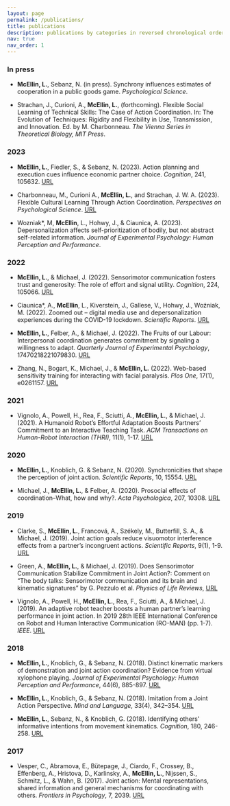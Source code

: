 ```yaml
---
layout: page
permalink: /publications/
title: publications
description: publications by categories in reversed chronological order. generated by jekyll-scholar.
nav: true
nav_order: 1
---
```


### In press

- **McEllin, L.**, Sebanz, N. (in press). Synchrony influences estimates of cooperation in a public goods game. *Psychological Science*.

- Strachan, J., Curioni, A., **McEllin, L.**, (forthcoming). Flexible Social Learning of Technical Skills: The Case of Action Coordination. In: The Evolution of Techniques: Rigidity and Flexibility in Use, Transmission, and Innovation. Ed. by M. Charbonneau. *The Vienna Series in Theoretical Biology, MIT Press*.

### 2023

- **McEllin, L.**, Fiedler, S., & Sebanz, N. (2023). Action planning and execution cues influence economic partner choice. *Cognition*, 241, 105632. [URL](https://doi.org/10.1016/j.cognition.2023.105632)

- Charbonneau, M., Curioni A., **McEllin, L.**, and Strachan, J. W. A. (2023). Flexible Cultural Learning Through Action Coordination. *Perspectives on Psychological Science*. [URL](https://doi.org/10.1177/17456916231182923)

- Wozniak*, M, **McEllin**, L., Hohwy, J., & Ciaunica, A. (2023). Depersonalization affects self-prioritization of bodily, but not abstract self-related information. *Journal of Experimental Psychology: Human Perception and Performance*.

### 2022

- **McEllin, L.**, & Michael, J. (2022). Sensorimotor communication fosters trust and generosity: The role of effort and signal utility. *Cognition*, 224, 105066. [URL](https://doi.org/10.1016/j.cognition.2022.105066)

- Ciaunica*, A., **McEllin**, L., Kiverstein, J., Gallese, V., Hohwy, J., Woźniak, M. (2022). Zoomed out – digital media use and depersonalization experiences during the COVID-19 lockdown. *Scientific Reports*. [URL](https://doi.org/10.31234/osf.io/8jver)

- **McEllin, L.**, Felber, A., & Michael, J. (2022). The Fruits of our Labour: Interpersonal coordination generates commitment by signaling a willingness to adapt. *Quarterly Journal of Experimental Psychology*, 17470218221079830. [URL](https://doi.org/10.1177/17470218221079830)

- Zhang, N., Bogart, K., Michael, J., & **McEllin, L.** (2022). Web-based sensitivity training for interacting with facial paralysis. *Plos One*, 17(1), e0261157. [URL](https://doi.org/10.1371/journal.pone.0261157)

### 2021

- Vignolo, A., Powell, H., Rea, F., Sciutti, A., **McEllin, L.**, & Michael, J. (2021). A Humanoid Robot’s Effortful Adaptation Boosts Partners’ Commitment to an Interactive Teaching Task. *ACM Transactions on Human-Robot Interaction (THRI)*, 11(1), 1-17. [URL](https://doi.org/10.1145/3481586)

### 2020

- **McEllin, L.**, Knoblich, G. & Sebanz, N. (2020). Synchronicities that shape the perception of joint action. *Scientific Reports*, 10, 15554. [URL](https://doi.org/10.1038/s41598-020-72729-6)

- Michael, J., **McEllin, L.**, & Felber, A. (2020). Prosocial effects of coordination–What, how and why?. *Acta Psychologica*, 207, 10308. [URL](https://doi.org/10.1016/j.actpsy.2020.103083)

### 2019

- Clarke, S., **McEllin, L.**, Francová, A., Székely, M., Butterfill, S. A., & Michael, J. (2019). Joint action goals reduce visuomotor interference effects from a partner’s incongruent actions. *Scientific Reports*, 9(1), 1-9. [URL](https://doi.org/10.1038/s41598-019-52124-6)

- Green, A., **McEllin, L.**, & Michael, J. (2019). Does Sensorimotor Communication Stabilize Commitment in Joint Action?: Comment on “The body talks: Sensorimotor communication and its brain and kinematic signatures” by G. Pezzulo et al. *Physics of Life Reviews*, [URL](https://doi.org/10.1016/j.plrev.2019.01.009)

- Vignolo, A., Powell, H., **McEllin, L.**, Rea, F., Sciutti, A., & Michael, J. (2019). An adaptive robot teacher boosts a human partner’s learning performance in joint action. In 2019 28th IEEE International Conference on Robot and Human Interactive Communication (RO-MAN) (pp. 1-7). *IEEE*. [URL](https://doi.org/10.1109/RO-MAN46459.2019.8956455)

### 2018

- **McEllin, L.**, Knoblich, G., & Sebanz, N. (2018). Distinct kinematic markers of demonstration and joint action coordination? Evidence from virtual xylophone playing. *Journal of Experimental Psychology: Human Perception and Performance*, 44(6), 885-897. [URL](https://doi.org/10.1037/xhp0000505)

- **McEllin, L.**, Knoblich, G., & Sebanz, N. (2018). Imitation from a Joint Action Perspective. *Mind and Language*, 33(4), 342–354. [URL](https://doi.org/10.1111/mila.12188)

- **McEllin, L.**, Sebanz, N., & Knoblich, G. (2018). Identifying others' informative intentions from movement kinematics. *Cognition*, 180, 246-258. [URL](https://doi.org/10.1016/j.cognition.2018.08.001)

### 2017

- Vesper, C., Abramova, E., Bütepage, J., Ciardo, F., Crossey, B., Effenberg, A., Hristova, D., Karlinsky, A., **McEllin, L.**, Nijssen, S., Schmitz, L., & Wahn, B. (2017). Joint action: Mental representations, shared information and general mechanisms for coordinating with others. *Frontiers in Psychology*, 7, 2039. [URL](https://doi.org/10.3389/fpsyg.2016.02039)
